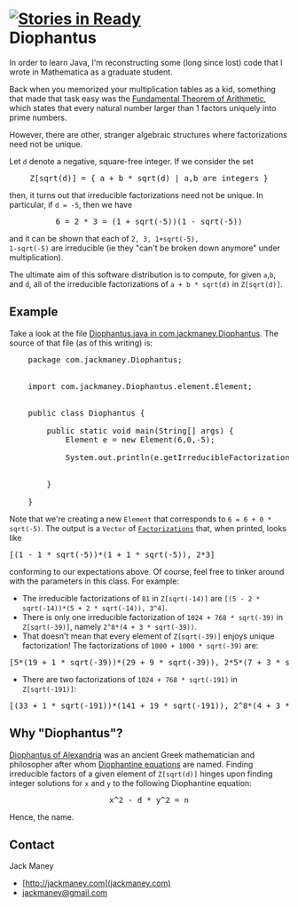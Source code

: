 [![Stories in Ready](http://badge.waffle.io/jackmaney/Diophantus.png)](http://waffle.io/jackmaney/Diophantus)  
Diophantus
=======

In order to learn Java, I'm reconstructing some (long since lost) code that I wrote in Mathematica as a graduate student.

Back when you memorized your multiplication tables as a kid, something that made that task easy was the [Fundamental Theorem of Arithmetic](http://en.wikipedia.org/wiki/Fundamental_theorem_of_arithmetic), which states that every natural number larger than 1 factors uniquely into prime numbers.

However, there are other, stranger algebraic structures where factorizations need not be unique.

Let <code>d</code> denote a negative, square-free integer. If we consider the set

<center><pre>Z[sqrt(d)] = { a + b * sqrt(d) | a,b are integers }</pre></center>

then, it turns out that irreducible factorizations need not be unique. In particular, if <code>d = -5</code>, then we have

<center><pre>6 = 2 * 3 = (1 + sqrt(-5))(1 - sqrt(-5))</pre></center>

and it can be shown that each of <code>2, 3, 1+sqrt(-5), 1-sqrt(-5)</code> are irreducible (ie they "can't be broken down anymore" under multiplication).

The ultimate aim of this software distribution is to compute, for given <code>a</code>,<code>b</code>, and <code>d</code>, all of the irreducible factorizations of <code>a + b * sqrt(d)</code> in <code>Z[sqrt(d)]</code>.

Example
-------

Take a look at the file [Diophantus.java in com.jackmaney.Diophantus](https://github.com/jackmaney/Diophantus/blob/master/src/com/jackmaney/Diophantus/Diophantus.java). The source of that file (as of this writing) is:

<pre>
	package com.jackmaney.Diophantus;


	import com.jackmaney.Diophantus.element.Element;


	public class Diophantus {

		public static void main(String[] args) {
			Element e = new Element(6,0,-5);
			
			System.out.println(e.getIrreducibleFactorizations());
			

		}

	}
</pre>

Note that we're creating a new `Element` that corresponds to `6 = 6 + 0 * sqrt(-5)`. The output is a `Vector` of [`Factorizations`](https://github.com/jackmaney/Diophantus/blob/master/src/com/jackmaney/Diophantus/Factorization.java) that, when printed, looks like

<pre>[(1 - 1 * sqrt(-5))*(1 + 1 * sqrt(-5)), 2*3]</pre>

conforming to our expectations above. Of course, feel free to tinker around with the parameters in this class. For example:

* The irreducible factorizations of `81` in `Z[sqrt(-14)]` are `[(5 - 2 * sqrt(-14))*(5 + 2 * sqrt(-14)), 3^4]`.
* There is only one irreducible factorization of `1024 + 768 * sqrt(-39)` in `Z[sqrt(-39)]`, namely `2^8*(4 + 3 * sqrt(-39))`.
* That doesn't mean that every element of `Z[sqrt(-39)]` enjoys unique factorization! The factorizations of `1000 + 1000 * sqrt(-39)` are:
<pre>[5*(19 + 1 * sqrt(-39))*(29 + 9 * sqrt(-39)), 2*5*(7 + 3 * sqrt(-39))*(31 + 1 * sqrt(-39)), 2^3*5^3*(1 + 1 * sqrt(-39))]</pre>
* There are two factorizations of `1024 + 768 * sqrt(-191)` in `Z[sqrt(-191)]`:

<pre>[(33 + 1 * sqrt(-191))*(141 + 19 * sqrt(-191)), 2^8*(4 + 3 * sqrt(-191))]</pre>


Why "Diophantus"?
-------

[Diophantus of Alexandria](http://en.wikipedia.org/wiki/Diophantus) was an ancient Greek mathematician and philosopher after whom [Diophantine equations](http://en.wikipedia.org/wiki/Diophantine_equation) are named. Finding irreducible factors of a given element of <code>Z[sqrt(d)]</code> hinges upon finding integer solutions for <code>x</code> and <code>y</code> to the following Diophantine equation:

<center><pre>x^2 - d * y^2 = n</pre></center>

Hence, the name.

Contact
-------

Jack Maney
* [http://jackmaney.com](jackmaney.com)
* [jackmaney@gmail.com](mailto:jackmaney@gmail.com)